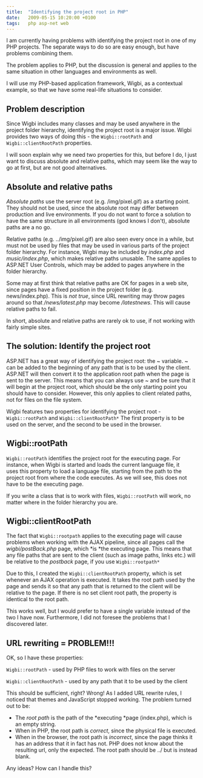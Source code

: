 ```yaml
---
title:  "Identifying the project root in PHP"
date:   2009-05-15 10:20:00 +0100
tags: 	php asp-net web
---
```



I am currently having problems with identifying the project root in one of my PHP
projects. The separate ways to do so are easy enough, but have problems combining
them.

The problem applies to PHP, but the discussion is general and applies to the same
situation in other languages and environments as well.

I will use my PHP-based application framework, Wigbi, as a contextual example, so
that we have some real-life situations to consider.


## Problem description

Since Wigbi includes many classes and may be used anywhere in the project folder
hierarchy, identifying the project root is a major issue. Wigbi provides two ways
of doing this - the `Wigbi::rootPath` and `Wigbi::clientRootPath` properties.

I will soon explain why we need two properties for this, but before I do, I just
want to discuss absolute and relative paths, which may seem like the way to go at
first, but are not good alternatives.


## Absolute and relative paths

*Absolute paths* use the server root (e.g. /img/pixel.gif) as a starting point.
They should not be used, since the absolute root may differ between production
and live environments. If you do not want to force a solution to have the same
structure in all environments (god knows I don't), absolute paths are a no go.

Relative paths (e.g. ../img/pixel.gif) are also seen every once in a while, but
must not be used by files that may be used in various parts of the project folder
hierarchy. For instance, Wigbi may be included by *index.php* and *music/index.php*,
which makes relative paths unusable. The same applies to ASP.NET User Controls,
which may be added to pages anywhere in the folder hierarchy.

Some may at first think that relative paths are OK for pages in a web site, since
pages have a fixed position in the project folder (e.g. news/index.php). This is
*not true*, since URL rewriting may throw pages around so that */news/latest.php*
may become */latestnews*. This will cause relative paths to fail.

In short, absolute and relative paths are rarely ok to use, if not working with
fairly simple sites.


## The solution: Identify the project root

ASP.NET has a great way of identifying the project root: the ~ variable. ~ can be
added to the beginning of any path that is to be used by the client. ASP.NET will
then convert it to the application root path when the page is sent to the server.
This means that you can always use ~ and be sure that it will begin at the project
root, which should be the only starting point you should have to consider. However,
this only applies to client related paths, not for files on the file system.

Wigbi features two properties for identifying the project root - `Wigbi::rootPath`
and `Wigbi::clientRootPath*` The first property is to be used on the server, and
the second to be used in the browser.


## Wigbi::rootPath

`Wigbi::rootPath` identifies the project root for the executing page. For instance,
when Wigbi is started and loads the current language file, it uses this property to
load a language file, starting from the path to the project root from where the code
executes. As we will see, this does not have to be the executing page.

If you write a class that is to work with files, `Wigbi::rootPath` will work, no
matter where in the folder hierarchy you are.


## Wigbi::clientRootPath

The fact that `Wigbi::rootpath` applies to the executing page will cause problems
when working with the AJAX pipeline, since all pages call the *wigbi/postBack.php*
page, which *is *the executing page. This means that any file paths that are sent
to the client (such as image paths, links etc.) will be relative to the *postback*
page, if you use `Wigbi::rootpath*`

Due to this, I created the `Wigbi::clientRootPath` property, which is set whenever
an AJAX operation is executed. It takes the root path used by the page and sends
it so that any path that is returned to the client will be relative to the page. If
there is no set client root path, the property is identical to the root path.

This works well, but I would prefer to have a single variable instead of the two
I have now. Furthermore, I did not foresee the problems that I discovered later.


## URL rewriting = PROBLEM!!!

OK, so I have these properties:

`Wigbi::rootPath` - used by PHP files to work with files on the server

`Wigbi::clientRootPath` - used by any path that it to be used by the client

This should be sufficient, right? Wrong! As I added URL rewrite rules, I noticed
that themes and JavaScript stopped working. The problem turned out to be:

* The *root path* is the path of the *executing *page (index.php), which is an empty string.
* When in PHP, the root path is *correct*, since the physical file is executed.
* When in the browser, the root path is *incorrect*, since the page thinks it has an address that it in fact has not. PHP does not know about the resulting url, only the expected. The root path should be ../ but is instead blank.

Any ideas? How can I handle this?


